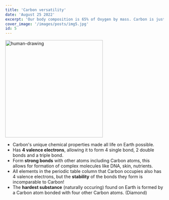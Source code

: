 ```yaml
---
title: 'Carbon versatility'
date: 'August 25 2022'
excerpt: 'Our body composition is 65% of Oxygen by mass. Carbon is just 18%. Despite the elemental makeup of our bodies, we are carbon-based beings. '
cover_image: '/images/posts/img5.jpg'
id: 5
---
```


<img src='/images/posts/img5.jpg' width='310' alt='human-drawing' />

- Carbon's unique chemical properties made all life on Earth possible.
- Has **4 valence electrons**, allowing it to form 4 single bond, 2 double bonds and a triple bond.
- Form **strong bonds** with other atoms including Carbon atoms, this allows for formation of complex molecules like DNA, skin, nutrients.
- All elements in the periodic table column that Carbon occupies also has 4 valence electrons, but the **stability** of the bonds they form is incomparable to Carbon!
- The **hardest substance** (naturally occuring) found on Earth is formed by a Carbon atom bonded with four other Carbon atoms. (Diamond)
